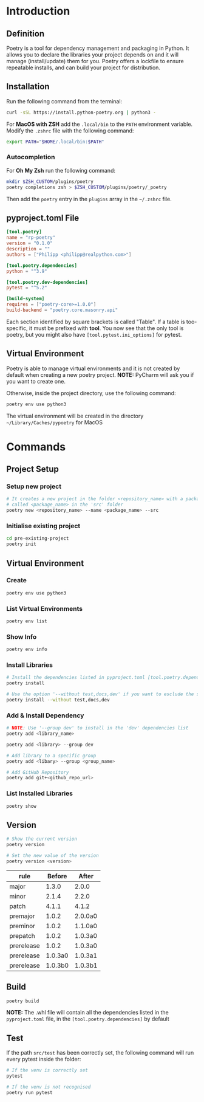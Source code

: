 # Introduction

## Definition
Poetry is a tool for dependency management and packaging in Python. 
It allows you to declare the libraries your project depends on and it will manage (install/update) them for you. 
Poetry offers a lockfile to ensure repeatable installs, and can build your project for distribution.

## Installation
Run the following command from the terminal:

``` bash
curl -sSL https://install.python-poetry.org | python3 -
```

For **MacOS with ZSH** add the `.local/bin` to the `PATH` environment variable.
Modify the `.zshrc` file with the following command:

``` bash
export PATH="$HOME/.local/bin:$PATH"
```

### Autocompletion

For **Oh My Zsh** run the following command:

``` bash
mkdir $ZSH_CUSTOM/plugins/poetry
poetry completions zsh > $ZSH_CUSTOM/plugins/poetry/_poetry
```

Then add the `poetry` entry in the `plugins` array in the `~/.zshrc` file.

## pyproject.toml File
``` toml
[tool.poetry]
name = "rp-poetry"
version = "0.1.0"
description = ""
authors = ["Philipp <philipp@realpython.com>"]

[tool.poetry.dependencies]
python = "^3.9"

[tool.poetry.dev-dependencies]
pytest = "^5.2"

[build-system]
requires = ["poetry-core>=1.0.0"]
build-backend = "poetry.core.masonry.api"
```

Each section identified by square brackets is called "Table". If a table is too-specific, it must be prefixed with **tool**.
You now see that the only tool is poetry, but you might also have `[tool.pytest.ini_options]` for pytest.

## Virtual Environment
Poetry is able to manage virtual environments and it is not created by default when creating a new poetry project.
**NOTE:** PyCharm will ask you if you want to create one.

Otherwise, inside the project directory, use the following command:
``` bash
poetry env use python3
```

The virtual environment will be created in the directory `~/Library/Caches/pypoetry` for MacOS

# Commands

## Project Setup

### Setup new project
``` bash
# It creates a new project in the folder <repository_name> with a package
# called <package_name> in the 'src' folder
poetry new <repository_name> --name <package_name> --src
```

### Initialise existing project
``` bash
cd pre-existing-project
poetry init
```

## Virtual Environment

### Create
``` bash
poetry env use python3
```

### List Virtual Environments
``` bash
poetry env list
```

### Show Info
``` bash
poetry env info
```

### Install Libraries
``` bash
# Install the dependencies listed in pyproject.toml [tool.poetry.dependencies]
poetry install

# Use the option '--without test,docs,dev' if you want to esclude the specified group from install
poetry install --without test,docs,dev
```

### Add & Install Dependency
``` bash
# NOTE: Use '--group dev' to install in the 'dev' dependencies list
poetry add <library_name>

poetry add <library> --group dev

# Add library to a specific group
poetry add <libary> --group <group_name>

# Add GitHub Repository
poetry add git+<github_repo_url>
```

### List Installed Libraries
``` bash
poetry show
```

## Version
``` bash
# Show the current version
poetry version

# Set the new value of the version
poetry version <version>
```

| rule        | Before | After   |
|-------------|--------|---------|
| major       | 1.3.0  | 2.0.0   |
| minor       | 2.1.4  | 2.2.0   |
| patch	      | 4.1.1	 | 4.1.2   |
| premajor	  | 1.0.2	 | 2.0.0a0 |
| preminor	  | 1.0.2	 | 1.1.0a0 |
| prepatch	  | 1.0.2	 | 1.0.3a0 |
| prerelease	| 1.0.2	 | 1.0.3a0 |
| prerelease	|1.0.3a0 | 1.0.3a1 |
| prerelease	|1.0.3b0 | 1.0.3b1|


## Build
``` bash
poetry build
```

**NOTE:** The .whl file will contain all the dependencies listed in the `pyproject.toml` file, in the `[tool.poetry.dependencies]` by default

## Test
If the path `src/test` has been correctly set, the following command will run every pytest inside the folder:
``` bash
# If the venv is correctly set
pytest

# If the venv is not recognised
poetry run pytest
```
